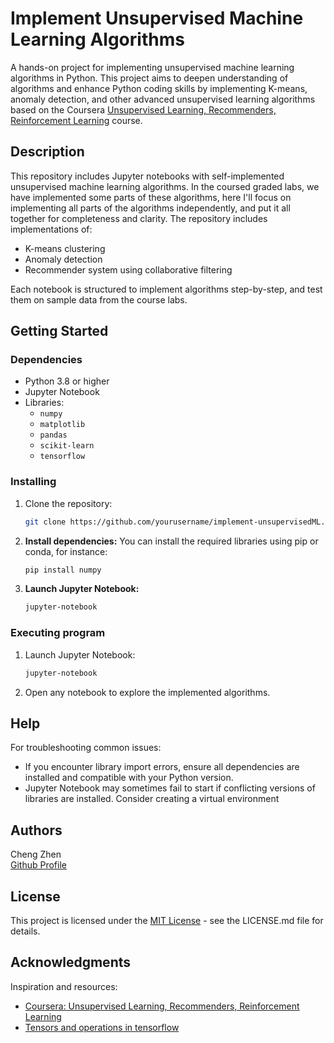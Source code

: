 
# Implement Unsupervised Machine Learning Algorithms

A hands-on project for implementing unsupervised machine learning algorithms in Python. This project aims to deepen understanding of algorithms and enhance Python coding skills by implementing K-means, anomaly detection, and other advanced unsupervised learning algorithms based on the Coursera [Unsupervised Learning, Recommenders, Reinforcement Learning](https://www.coursera.org/learn/unsupervised-learning-recommenders-reinforcement-learning?specialization=machine-learning-introduction) course.

## Description
This repository includes Jupyter notebooks with self-implemented unsupervised machine learning algorithms. In the coursed graded labs, we have implemented some parts of these algorithms, here I'll focus on implementing all parts of the algorithms independently, and put it all together for completeness and clarity. The repository includes implementations of:

- K-means clustering
- Anomaly detection
- Recommender system using collaborative filtering

Each notebook is structured to implement algorithms step-by-step, and test them on sample data from the course labs.

## Getting Started

### Dependencies

- Python 3.8 or higher
- Jupyter Notebook
- Libraries:
  - `numpy`
  - `matplotlib`
  - `pandas`
  - `scikit-learn`
  - `tensorflow`


### Installing

1. Clone the repository:
   ```bash
   git clone https://github.com/yourusername/implement-unsupervisedML.git
   ```
2. **Install dependencies:**
   You can install the required libraries using pip or conda, for instance:
   ```bash
   pip install numpy
   ```
3. **Launch Jupyter Notebook:**
   ```bash
   jupyter-notebook
   ```

### Executing program

1. Launch Jupyter Notebook:
   ```bash
   jupyter-notebook
   ```
2. Open any notebook to explore the implemented algorithms.

## Help

For troubleshooting common issues:
- If you encounter library import errors, ensure all dependencies are installed and compatible with your Python version.
- Jupyter Notebook may sometimes fail to start if conflicting versions of libraries are installed. Consider creating a virtual environment

## Authors

Cheng Zhen  
[Github Profile](https://github.com/chengzwk)

## License

This project is licensed under the [MIT License](LICENSE.md) - see the LICENSE.md file for details.

## Acknowledgments

Inspiration and resources:
* [Coursera: Unsupervised Learning, Recommenders, Reinforcement Learning](https://www.coursera.org/learn/unsupervised-learning-recommenders-reinforcement-learning?specialization=machine-learning-introduction)
* [Tensors and operations in tensorflow](https://www.tensorflow.org/tutorials/customization/basics)
